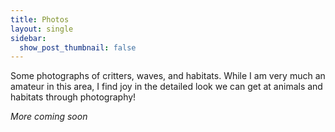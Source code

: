 ```yaml
---
title: Photos
layout: single
sidebar: 
  show_post_thumbnail: false
---
```


Some photographs of critters, waves, and habitats. While I am very much an amateur in this area, I find joy in the detailed look we can get at animals and habitats through photography!

*More coming soon*

